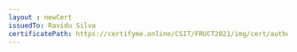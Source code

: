 ```yaml
--- 
layout : newCert 
issuedTo: Ravidu Silva 
certificatePath: https://certifyme.online/CSIT/FRUCT2021/img/cert/author/RaviduSilva_15020.png
--- 
```

